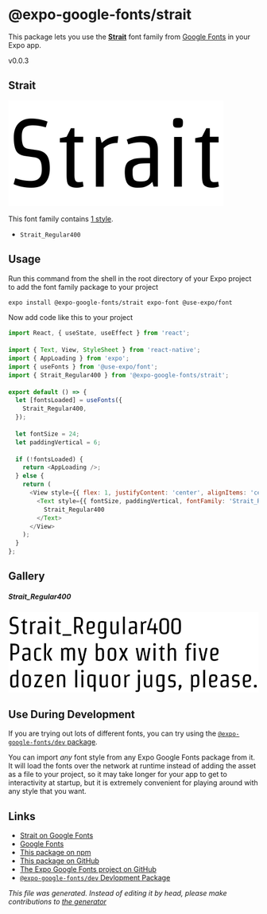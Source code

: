 # @expo-google-fonts/strait

This package lets you use the [**Strait**](https://fonts.google.com/specimen/Strait) font family from [Google Fonts](https://fonts.google.com/) in your Expo app.

v0.0.3

## Strait

![Strait](./font-family.png)

This font family contains [1 style](#gallery).

- `Strait_Regular400`

## Usage

Run this command from the shell in the root directory of your Expo project to add the font family package to your project
```sh
expo install @expo-google-fonts/strait expo-font @use-expo/font
```

Now add code like this to your project
```js
import React, { useState, useEffect } from 'react';

import { Text, View, StyleSheet } from 'react-native';
import { AppLoading } from 'expo';
import { useFonts } from '@use-expo/font';
import { Strait_Regular400 } from '@expo-google-fonts/strait';

export default () => {
  let [fontsLoaded] = useFonts({
    Strait_Regular400,
  });

  let fontSize = 24;
  let paddingVertical = 6;

  if (!fontsLoaded) {
    return <AppLoading />;
  } else {
    return (
      <View style={{ flex: 1, justifyContent: 'center', alignItems: 'center' }}>
        <Text style={{ fontSize, paddingVertical, fontFamily: 'Strait_Regular400' }}>
          Strait_Regular400
        </Text>
      </View>
    );
  }
};

```

## Gallery

##### Strait_Regular400
![Strait_Regular400](./878aae72e6ee31acbf6951998be893d7fb71a57b07974d83623e60b6ccc8d671.ttf.png)


## Use During Development

If you are trying out lots of different fonts, you can try using the [`@expo-google-fonts/dev` package](https://github.com/expo/google-fonts/tree/master/font-packages/dev#readme).

You can import *any* font style from any Expo Google Fonts package from it. It will load the fonts
over the network at runtime instead of adding the asset as a file to your project, so it may take longer
for your app to get to interactivity at startup, but it is extremely convenient
for playing around with any style that you want.

## Links

- [Strait on Google Fonts](https://fonts.google.com/specimen/Strait)
- [Google Fonts](https://fonts.google.com/)
- [This package on npm](https://www.npmjs.com/package/@expo-google-fonts/strait)
- [This package on GitHub](https://github.com/expo/google-fonts/tree/master/font-packages/strait)
- [The Expo Google Fonts project on GitHub](https://github.com/expo/google-fonts)
- [`@expo-google-fonts/dev` Devlopment Package](https://github.com/expo/google-fonts/tree/master/font-packages/dev)


*This file was generated. Instead of editing it by head, please make contributions to [the generator](https://github.com/expo/google-fonts/tree/master/packages/generator)*
